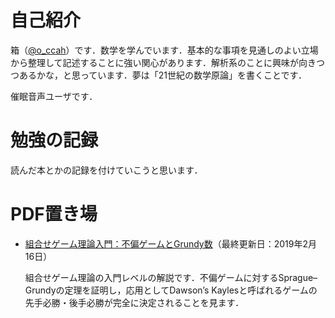 # 自己紹介

箱（[@o_ccah](https://twitter.com/o_ccah/)）です．数学を学んでいます．基本的な事項を見通しのよい立場から整理して記述することに強い関心があります．解析系のことに興味が向きつつあるかな，と思っています．夢は「21世紀の数学原論」を書くことです．

催眠音声ユーザです．

# 勉強の記録

読んだ本とかの記録を付けていこうと思います．

# PDF置き場

* [組合せゲーム理論入門：不偏ゲームとGrundy数](docs/cgt-20190216.pdf)（最終更新日：2019年2月16日）

  組合せゲーム理論の入門レベルの解説です．不偏ゲームに対するSprague–Grundyの定理を証明し，応用としてDawson’s Kaylesと呼ばれるゲームの先手必勝・後手必勝が完全に決定されることを見ます．

